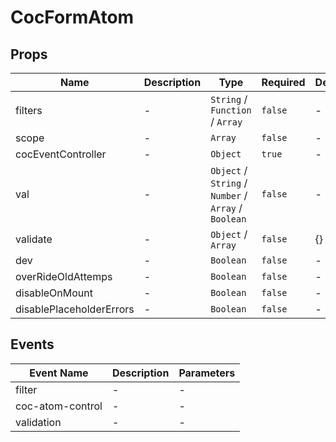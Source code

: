 # CocFormAtom

## Props

<!-- @vuese:CocFormAtom:props:start -->
|Name|Description|Type|Required|Default|
|---|---|---|---|---|
|filters|-|`String` /  `Function` /  `Array`|`false`|-|
|scope|-|`Array`|`false`|-|
|cocEventController|-|`Object`|`true`|-|
|val|-|`Object` /  `String` /  `Number` /  `Array` /  `Boolean`|`false`|-|
|validate|-|`Object` /  `Array`|`false`|{}|
|dev|-|`Boolean`|`false`|-|
|overRideOldAttemps|-|`Boolean`|`false`|-|
|disableOnMount|-|`Boolean`|`false`|-|
|disablePlaceholderErrors|-|`Boolean`|`false`|-|

<!-- @vuese:CocFormAtom:props:end -->


## Events

<!-- @vuese:CocFormAtom:events:start -->
|Event Name|Description|Parameters|
|---|---|---|
|filter|-|-|
|coc-atom-control|-|-|
|validation|-|-|

<!-- @vuese:CocFormAtom:events:end -->


